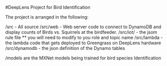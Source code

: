 #DeepLens Project for Bird Identification

The project is arranged in the following:

/src - All source
/src/web - Web server code to connect to DynamoDB and display counts of Birds vs. Squirrels at the birdfeeder.
/src/iot/ - the jsom rule file  ** you will need to modify to you role and topic name
/src/lambda - the lambda code that gets deployed to Greengrass on DeepLens hardware
/src/dynamodb - the json definition of the Dynamo tables


/models are the MXNet models being trained for bird species Identification